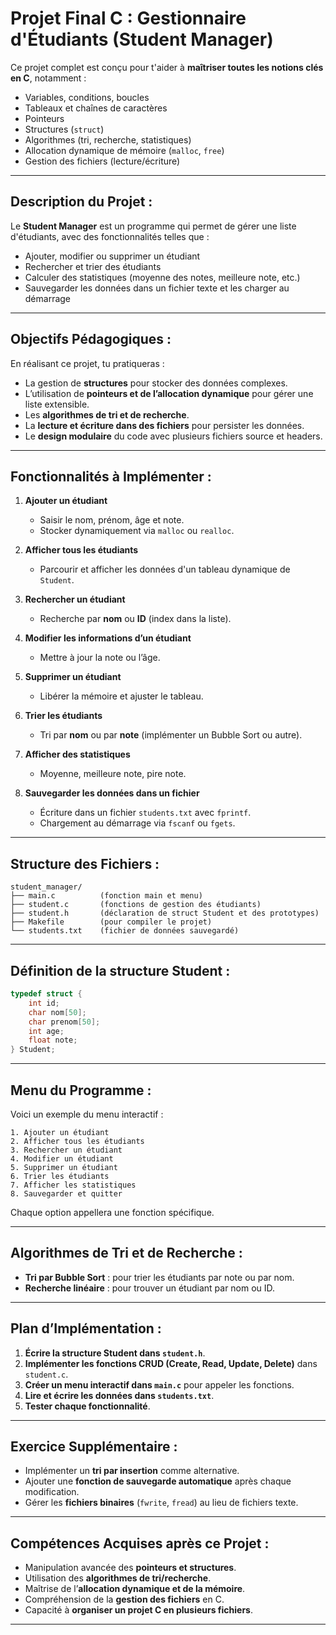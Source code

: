 # Projet Final C : Gestionnaire d'Étudiants (Student Manager)

Ce projet complet est conçu pour t'aider à **maîtriser toutes les notions clés en C**, notamment :  
- Variables, conditions, boucles  
- Tableaux et chaînes de caractères  
- Pointeurs  
- Structures (`struct`)  
- Algorithmes (tri, recherche, statistiques)  
- Allocation dynamique de mémoire (`malloc`, `free`)  
- Gestion des fichiers (lecture/écriture)  

---

## **Description du Projet :**
Le **Student Manager** est un programme qui permet de gérer une liste d'étudiants, avec des fonctionnalités telles que :  
- Ajouter, modifier ou supprimer un étudiant  
- Rechercher et trier des étudiants  
- Calculer des statistiques (moyenne des notes, meilleure note, etc.)  
- Sauvegarder les données dans un fichier texte et les charger au démarrage  

---

## **Objectifs Pédagogiques :**
En réalisant ce projet, tu pratiqueras :  
- La gestion de **structures** pour stocker des données complexes.  
- L’utilisation de **pointeurs et de l’allocation dynamique** pour gérer une liste extensible.  
- Les **algorithmes de tri et de recherche**.  
- La **lecture et écriture dans des fichiers** pour persister les données.  
- Le **design modulaire** du code avec plusieurs fichiers source et headers.  

---

## **Fonctionnalités à Implémenter :**
1. **Ajouter un étudiant**  
   - Saisir le nom, prénom, âge et note.  
   - Stocker dynamiquement via `malloc` ou `realloc`.  

2. **Afficher tous les étudiants**  
   - Parcourir et afficher les données d'un tableau dynamique de `Student`.  

3. **Rechercher un étudiant**  
   - Recherche par **nom** ou **ID** (index dans la liste).  

4. **Modifier les informations d’un étudiant**  
   - Mettre à jour la note ou l’âge.  

5. **Supprimer un étudiant**  
   - Libérer la mémoire et ajuster le tableau.  

6. **Trier les étudiants**  
   - Tri par **nom** ou par **note** (implémenter un Bubble Sort ou autre).  

7. **Afficher des statistiques**  
   - Moyenne, meilleure note, pire note.  

8. **Sauvegarder les données dans un fichier**  
   - Écriture dans un fichier `students.txt` avec `fprintf`.  
   - Chargement au démarrage via `fscanf` ou `fgets`.  

---

## **Structure des Fichiers :**
```
student_manager/
├── main.c          (fonction main et menu)
├── student.c       (fonctions de gestion des étudiants)
├── student.h       (déclaration de struct Student et des prototypes)
├── Makefile        (pour compiler le projet)
└── students.txt    (fichier de données sauvegardé)
```

---

## **Définition de la structure Student :**
```c
typedef struct {
    int id;
    char nom[50];
    char prenom[50];
    int age;
    float note;
} Student;
```

---

## **Menu du Programme :**
Voici un exemple du menu interactif :  
```
1. Ajouter un étudiant
2. Afficher tous les étudiants
3. Rechercher un étudiant
4. Modifier un étudiant
5. Supprimer un étudiant
6. Trier les étudiants
7. Afficher les statistiques
8. Sauvegarder et quitter
```
Chaque option appellera une fonction spécifique.

---

## **Algorithmes de Tri et de Recherche :**
- **Tri par Bubble Sort** : pour trier les étudiants par note ou par nom.  
- **Recherche linéaire** : pour trouver un étudiant par nom ou ID.  

---

## **Plan d’Implémentation :**
1. **Écrire la structure Student dans `student.h`**.  
2. **Implémenter les fonctions CRUD (Create, Read, Update, Delete)** dans `student.c`.  
3. **Créer un menu interactif dans `main.c`** pour appeler les fonctions.  
4. **Lire et écrire les données dans `students.txt`**.  
5. **Tester chaque fonctionnalité**.  

---

## **Exercice Supplémentaire :**
- Implémenter un **tri par insertion** comme alternative.  
- Ajouter une **fonction de sauvegarde automatique** après chaque modification.  
- Gérer les **fichiers binaires** (`fwrite`, `fread`) au lieu de fichiers texte.  

---

## **Compétences Acquises après ce Projet :**
- Manipulation avancée des **pointeurs et structures**.  
- Utilisation des **algorithmes de tri/recherche**.  
- Maîtrise de l’**allocation dynamique et de la mémoire**.  
- Compréhension de la **gestion des fichiers** en C.  
- Capacité à **organiser un projet C en plusieurs fichiers**.  

---

